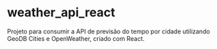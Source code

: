 # weather_api_react
 Projeto para consumir a API de previsão do tempo por cidade utilizando GeoDB Cities e OpenWeather, criado com React.
